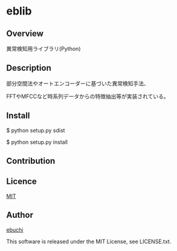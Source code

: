 eblib
====

## Overview
異常検知用ライブラリ(Python)

## Description
部分空間法やオートエンコーダーに基づいた異常検知手法、

FFTやMFCCなど時系列データからの特徴抽出等が実装されている。

## Install
$ python setup.py sdist

$ python setup.py install

## Contribution

## Licence

[MIT](https://github.com/FumitoEbuchi/eblib/LICENCE)

## Author

[ebuchi](https://github.com/FumitoEbuchi)

This software is released under the MIT License, see LICENSE.txt.
